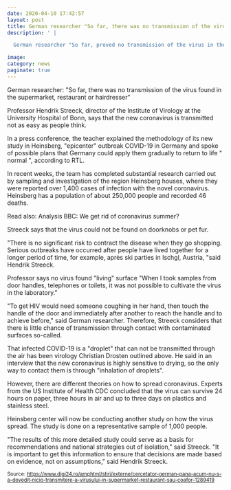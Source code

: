 ```yaml
--- 
date: 2020-04-10 17:42:57
layout: post
title: German researcher "So far, there was no transmission of the virus found in the supermarket, restaurant or hairdresser"
description: ' |

  German researcher "So far, proved no transmission of the virus in the supermarket'

image: 
category: news
paginate: true
---
```



German researcher: "So far, there was no transmission of the virus found in the supermarket, restaurant or hairdresser"



Professor Hendrik Streeck, director of the Institute of Virology at the University Hospital of Bonn, says that the new coronavirus is transmitted not as easy as people think.

In a press conference, the teacher explained the methodology of its new study in Heinsberg, "epicenter" outbreak COVID-19 in Germany and spoke of possible plans that Germany could apply them gradually to return to life " normal ", according to RTL.

In recent weeks, the team has completed substantial research carried out by sampling and investigation of the region Heinsberg houses, where they were reported over 1,400 cases of infection with the novel coronavirus. Heinsberg has a population of about 250,000 people and recorded 46 deaths.

Read also: Analysis BBC: We get rid of coronavirus summer?

Streeck says that the virus could not be found on doorknobs or pet fur.

"There is no significant risk to contract the disease when they go shopping. Serious outbreaks have occurred after people have lived together for a longer period of time, for example, après ski parties in Ischgl, Austria, "said Hendrik Streeck.

Professor says no virus found "living" surface "When I took samples from door handles, telephones or toilets, it was not possible to cultivate the virus in the laboratory."

"To get HIV would need someone coughing in her hand, then touch the handle of the door and immediately after another to reach the handle and to achieve before," said German researcher. Therefore, Streeck considers that there is little chance of transmission through contact with contaminated surfaces so-called.

That infected COVID-19 is a "droplet" that can not be transmitted through the air has been virology Christian Drosten outlined above. He said in an interview that the new coronavirus is highly sensitive to drying, so the only way to contact them is through "inhalation of droplets".

However, there are different theories on how to spread coronavirus. Experts from the US Institute of Health CDC concluded that the virus can survive 24 hours on paper, three hours in air and up to three days on plastics and stainless steel.

Heinsberg center will now be conducting another study on how the virus spread. The study is done on a representative sample of 1,000 people.

"The results of this more detailed study could serve as a basis for recommendations and national strategies out of isolation," said Streeck. "It is important to get this information to ensure that decisions are made based on evidence, not on assumptions," said Hendrik Streeck.


<small>Source: <span><a href='https://www.digi24.ro/amphtml/stiri/externe/cercetator-german-pana-acum-nu-s-a-dovedit-nicio-transmitere-a-virusului-in-supermarket-restaurant-sau-coafor-1289419'></a>https://www.digi24.ro/amphtml/stiri/externe/cercetator-german-pana-acum-nu-s-a-dovedit-nicio-transmitere-a-virusului-in-supermarket-restaurant-sau-coafor-1289419</span></small>
